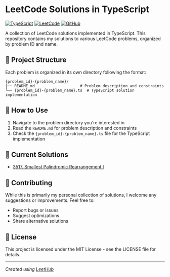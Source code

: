 # LeetCode Solutions in TypeScript

[![TypeScript](https://img.shields.io/badge/TypeScript-007ACC?style=for-the-badge&logo=typescript&logoColor=white)](https://www.typescriptlang.org/)
[![LeetCode](https://img.shields.io/badge/LeetCode-000000?style=for-the-badge&logo=LeetCode&logoColor=#d16c06)](https://leetcode.com/)
[![GitHub](https://img.shields.io/badge/GitHub-100000?style=for-the-badge&logo=github&logoColor=white)](https://github.com/)

A collection of LeetCode solutions implemented in TypeScript. This repository contains my solutions to various LeetCode problems, organized by problem ID and name.

## 📁 Project Structure

Each problem is organized in its own directory following the format:
```
{problem_id}-{problem_name}/
├── README.md                    # Problem description and constraints
└── {problem_id}-{problem_name}.ts  # TypeScript solution implementation
```

## 🚀 How to Use

1. Navigate to the problem directory you're interested in
2. Read the `README.md` for problem description and constraints
3. Check the `{problem_id}-{problem_name}.ts` file for the TypeScript implementation

## 📝 Current Solutions

- [3517. Smallest Palindromic Rearrangement I](./3517-smallest-palindromic-rearrangement-i/)

## 🤝 Contributing

While this is primarily my personal collection of solutions, I welcome any suggestions or improvements. Feel free to:

- Report bugs or issues
- Suggest optimizations
- Share alternative solutions

## 📄 License

This project is licensed under the MIT License - see the LICENSE file for details.

---

*Created using [LeetHub](https://github.com/QasimWani/LeetHub)*
